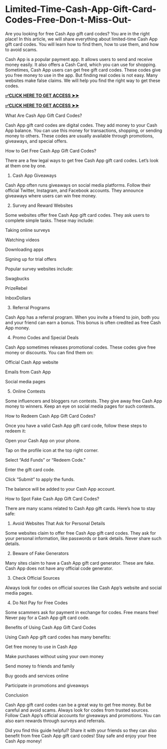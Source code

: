 # Limited-Time-Cash-App-Gift-Card-Codes-Free-Don-t-Miss-Out-
Are you looking for free Cash App gift card codes? You are in the right place! In this article, we will share everything about limited-time Cash App gift card codes. You will learn how to find them, how to use them, and how to avoid scams.

Cash App is a popular payment app. It allows users to send and receive money easily. It also offers a Cash Card, which you can use for shopping. Sometimes, Cash App users can get free gift card codes. These codes give you free money to use in the app. But finding real codes is not easy. Many websites make false claims. We will help you find the right way to get these codes.

**[✅CLICK HERE TO GET ACCESS ➤➤](https://tinyurl.com/getfreecashapp7507)**

**[✅CLICK HERE TO GET ACCESS ➤➤](https://tinyurl.com/getfreecashapp7507)**

What Are Cash App Gift Card Codes?

Cash App gift card codes are digital codes. They add money to your Cash App balance. You can use this money for transactions, shopping, or sending money to others. These codes are usually available through promotions, giveaways, and special offers.

How to Get Free Cash App Gift Card Codes?

There are a few legal ways to get free Cash App gift card codes. Let’s look at them one by one.

1. Cash App Giveaways

Cash App often runs giveaways on social media platforms. Follow their official Twitter, Instagram, and Facebook accounts. They announce giveaways where users can win free money.

2. Survey and Reward Websites

Some websites offer free Cash App gift card codes. They ask users to complete simple tasks. These may include:

Taking online surveys

Watching videos

Downloading apps

Signing up for trial offers

Popular survey websites include:

Swagbucks

PrizeRebel

InboxDollars

3. Referral Programs

Cash App has a referral program. When you invite a friend to join, both you and your friend can earn a bonus. This bonus is often credited as free Cash App money.

4. Promo Codes and Special Deals

Cash App sometimes releases promotional codes. These codes give free money or discounts. You can find them on:

Official Cash App website

Emails from Cash App

Social media pages

5. Online Contests

Some influencers and bloggers run contests. They give away free Cash App money to winners. Keep an eye on social media pages for such contests.

How to Redeem Cash App Gift Card Codes?

Once you have a valid Cash App gift card code, follow these steps to redeem it:

Open your Cash App on your phone.

Tap on the profile icon at the top right corner.

Select “Add Funds” or “Redeem Code.”

Enter the gift card code.

Click “Submit” to apply the funds.

The balance will be added to your Cash App account.

How to Spot Fake Cash App Gift Card Codes?

There are many scams related to Cash App gift cards. Here’s how to stay safe:

1. Avoid Websites That Ask for Personal Details

Some websites claim to offer free Cash App gift card codes. They ask for your personal information, like passwords or bank details. Never share such details.

2. Beware of Fake Generators

Many sites claim to have a Cash App gift card generator. These are fake. Cash App does not have any official code generator.

3. Check Official Sources

Always look for codes on official sources like Cash App’s website and social media pages.

4. Do Not Pay for Free Codes

Some scammers ask for payment in exchange for codes. Free means free! Never pay for a Cash App gift card code.

Benefits of Using Cash App Gift Card Codes

Using Cash App gift card codes has many benefits:

Get free money to use in Cash App

Make purchases without using your own money

Send money to friends and family

Buy goods and services online

Participate in promotions and giveaways

Conclusion

Cash App gift card codes can be a great way to get free money. But be careful and avoid scams. Always look for codes from trusted sources. Follow Cash App’s official accounts for giveaways and promotions. You can also earn rewards through surveys and referrals.

Did you find this guide helpful? Share it with your friends so they can also benefit from free Cash App gift card codes! Stay safe and enjoy your free Cash App money!

